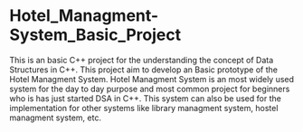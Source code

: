 # Hotel_Managment-System_Basic_Project
This is an basic C++ project for the understanding the concept of Data Structures in C++.
This project aim to develop an Basic prototype of the Hotel Managment System.
Hotel Managment System is an most widely used system for the day to day purpose and most common project for beginners who is has just started DSA in C++.
This system can also be used for the implementation for other systems like library managment system, hostel managment system, etc.
